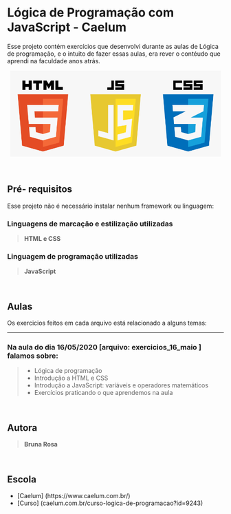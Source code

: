 <h1>Lógica de Programação com JavaScript - Caelum</h1>

Esse projeto contém exercícios que desenvolvi durante as aulas de Lógica de programação, e o intuito de fazer essas aulas, era rever o contéudo que aprendi na faculdade anos atrás.

<center><img src= "img/css_html_js.png" alt= "Icone do JavaScript" height="200"></center>

<br><h2>Pré- requisitos</h2>

Esse projeto não é necessário instalar nenhum framework ou linguagem:

<h3>Linguagens de marcação e estilização utilizadas</h3>
<blockquote><b>HTML e CSS</b></blockquote>

<h3>Linguagem de programação utilizadas</h3>
<blockquote><b>JavaScript</b></blockquote>

<br><h2>Aulas</h2>

Os exercicios feitos em cada arquivo está relacionado a alguns temas:

<hr><h3>Na aula do dia 16/05/2020 [arquivo: exercicios_16_maio ] falamos sobre:</h3>
<blockquote>
    <ul> 
    <li>Lógica de programação</li>
    <li>Introdução a HTML e CSS</li>
    <li>Introdução a JavaScript: variáveis  e operadores matemáticos</li>
    <li>Exercícios praticando o que aprendemos na aula</li>
<ul>
</blockquote>

<br><h2>Autora</h2>
<blockquote><b>Bruna Rosa</b></blockquote>

<br><h2>Escola</h2>

<ul> 
    <li>[Caelum] (https://www.caelum.com.br/)</li>
    <li>[Curso] (caelum.com.br/curso-logica-de-programacao?id=9243)</li>
<ul>

